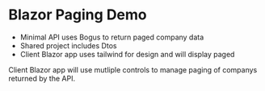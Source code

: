 # Blazor Paging Demo

- Minimal API uses Bogus to return paged company data
- Shared project includes Dtos
- Client Blazor app uses tailwind for design and will display paged

Client Blazor app will use mutliple controls to manage paging of companys returned by the API.



